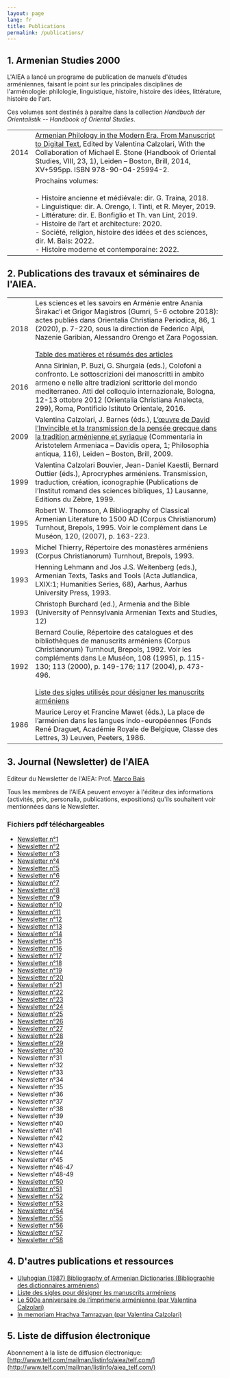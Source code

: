 ```yaml
---
layout: page
lang: fr
title: Publications
permalink: /publications/
---
```


## 1. Armenian Studies 2000

L'AIEA a lancé un programe de publication de manuels d'études arméniennes, faisant le point sur les principales disciplines de l'arménologie: philologie, linguistique, histoire, histoire des idées, littérature, histoire de l'art.          

Ces volumes sont destinés à paraître dans la collection *Handbuch der Orientalistik -- Handbook of Oriental Studies*.

| | |
|-|-|
| 2014 | [Armenian Philology in the Modern Era. From Manuscript to Digital Text](https://brill.com/display/title/23875), Edited by Valentina Calzolari, With the Collaboration of Michael E. Stone (Handbook of Oriental Studies, VIII, 23, 1), Leiden – Boston, Brill, 2014, XV+595pp. ISBN 978-90-04-25994-2.                                                                                                   |
|      | Prochains volumes:<br> <br>- Histoire ancienne et médiévale: dir. G. Traina, 2018.<br>- Linguistique: dir. A. Orengo, I. Tinti, et R. Meyer, 2019.<br>- Littérature: dir. E. Bonfiglio et Th. van Lint, 2019.<br>- Histoire de l’art et architecture: 2020.<br>- Société, religion, histoire des idées et des sciences, dir. M. Bais: 2022.<br>- Histoire moderne et contemporaine: 2022.  |


## 2. Publications des travaux et séminaires de l'AIEA.

| | |
|------|-------------|
| 2018 | Les sciences et les savoirs en Arménie entre Anania Širakac‘i et Grigor Magistros (Gumri, 5-6 octobre 2018): actes publiés dans Orientalia Christiana Periodica, 86, 1 (2020), p. 7-220, sous la direction de Federico Alpi, Nazenie Garibian, Alessandro Orengo et Zara Pogossian.<br> <br>[Table des matières et résumés des articles](http://www.orientaliachristiana.it/summaries2020.pdf)  |
| 2016 | Anna Sirinian, P. Buzi, G. Shurgaia (eds.), Colofoni a  confronto. Le sottoscrizioni dei manoscritti in ambito armeno e nelle  altre tradizioni scrittorie del mondo mediterraneo. Atti del colloquio internazionale, Bologna, 12-13 ottobre 2012 (Orientalia Christiana Analecta, 299), Roma, Pontificio Istituto Orientale, 2016.                                                           |
| 2009 | Valentina Calzolari, J. Barnes (éds.), [L’œuvre de David l’Invincible et la transmission de la pensée grecque dans la tradition arménienne et syriaque](https://brill.com/edcollbook/title/12224) (Commentaria in Aristotelem Armeniaca – Davidis opera, 1; Philosophia antiqua, 116), Leiden – Boston, Brill, 2009.                                                                                                                      |
| 1999 | Valentina Calzolari Bouvier, Jean-Daniel Kaestli, Bernard Outtier (éds.), Aprocryphes arméniens. Transmission, traduction, création, iconographie (Publications de l’Institut romand des sciences bibliques, 1) Lausanne, Editions du Zèbre, 1999.                                                                                                                                            |
| 1995 | Robert W. Thomson, A Bibliography of Classical Armenian Literature to 1500 AD (Corpus Christianorum) Turnhout, Brepols, 1995. Voir le complément dans Le Muséon, 120, (2007), p. 163-223.                                                                                                                                                                                                     |
| 1993 | Michel Thierry, Répertoire des monastères arméniens (Corpus Christianorum) Turnhout, Brepols, 1993.                                                                                                                                                                                                                                                                                           |
| 1993 | Henning Lehmann and Jos J.S. Weitenberg (eds.), Armenian Texts, Tasks and Tools (Acta Jutlandica, LXIX:1; Humanities Series, 68), Aarhus, Aarhus University Press, 1993.                                                                                                                                                                                                                      |
| 1993 | Christoph Burchard (ed.), Armenia and the Bible (University of Pennsylvania Armenian Texts and Studies, 12)                                                                                                                                                                                                                                                                                   |
| 1992 | Bernard Coulie, Répertoire des catalogues et des bibliothèques de manuscrits arméniens (Corpus Christianorum) Turnhout, Brepols, 1992. Voir les compléments dans Le Muséon, 108 (1995), p. 115-130; 113 (2000), p. 149-176; 117 (2004), p. 473-496.<br> <br>[Liste des sigles utilisés pour désigner les manuscrits arméniens](/public/armenian-mss-sigla.pdf)                                 |
| 1986 | Maurice Leroy et Francine Mawet (éds.), La place de l’arménien dans les langues indo-européennes (Fonds René Draguet, Académie Royale de Belgique, Classe des Lettres, 3) Leuven, Peeters, 1986.                                                                                                                                                                                              |

## 3. Journal (Newsletter) de l'AIEA

Editeur du Newsletter de l'AIEA: Prof. [Marco Bais](mailto:marbais@hotmail.com)

Tous les membres de l'AIEA peuvent envoyer à l'éditeur des informations (activités, prix, personalia, publications, expositions) qu'ils souhaitent voir mentionnées dans le Newsletter.

### Fichiers pdf téléchargeables

- [Newsletter n°1](https://raw.githubusercontent.com/AIEArmeniennes/newsletters/main/aiea_newsletter_01.pdf)
- [Newsletter n°2](https://raw.githubusercontent.com/AIEArmeniennes/newsletters/main/aiea_newsletter_02.pdf)
- [Newsletter n°3](https://raw.githubusercontent.com/AIEArmeniennes/newsletters/main/aiea_newsletter_03.pdf)
- [Newsletter n°4](https://raw.githubusercontent.com/AIEArmeniennes/newsletters/main/aiea_newsletter_04.pdf)
- [Newsletter n°5](https://raw.githubusercontent.com/AIEArmeniennes/newsletters/main/aiea_newsletter_05.pdf)
- [Newsletter n°6](https://raw.githubusercontent.com/AIEArmeniennes/newsletters/main/aiea_newsletter_06.pdf)
- [Newsletter n°7](https://raw.githubusercontent.com/AIEArmeniennes/newsletters/main/aiea_newsletter_07.pdf)
- [Newsletter n°8](https://raw.githubusercontent.com/AIEArmeniennes/newsletters/main/aiea_newsletter_08.pdf)
- [Newsletter n°9](https://raw.githubusercontent.com/AIEArmeniennes/newsletters/main/aiea_newsletter_09.pdf)
- [Newsletter n°10](https://raw.githubusercontent.com/AIEArmeniennes/newsletters/main/aiea_newsletter_10.pdf)
- [Newsletter n°11](https://raw.githubusercontent.com/AIEArmeniennes/newsletters/main/aiea_newsletter_11.pdf)
- [Newsletter n°12](https://raw.githubusercontent.com/AIEArmeniennes/newsletters/main/aiea_newsletter_12.pdf)
- [Newsletter n°13](https://raw.githubusercontent.com/AIEArmeniennes/newsletters/main/aiea_newsletter_13.pdf)
- [Newsletter n°14](https://raw.githubusercontent.com/AIEArmeniennes/newsletters/main/aiea_newsletter_14.pdf)
- [Newsletter n°15](https://raw.githubusercontent.com/AIEArmeniennes/newsletters/main/aiea_newsletter_15.pdf)
- [Newsletter n°16](https://raw.githubusercontent.com/AIEArmeniennes/newsletters/main/aiea_newsletter_16.pdf)
- [Newsletter n°17](https://raw.githubusercontent.com/AIEArmeniennes/newsletters/main/aiea_newsletter_17.pdf)
- [Newsletter n°18](https://raw.githubusercontent.com/AIEArmeniennes/newsletters/main/aiea_newsletter_18.pdf)
- [Newsletter n°19](https://raw.githubusercontent.com/AIEArmeniennes/newsletters/main/aiea_newsletter_19.pdf)
- [Newsletter n°20](https://raw.githubusercontent.com/AIEArmeniennes/newsletters/main/aiea_newsletter_20.pdf)
- [Newsletter n°21](https://raw.githubusercontent.com/AIEArmeniennes/newsletters/main/aiea_newsletter_21.pdf)
- [Newsletter n°22](https://raw.githubusercontent.com/AIEArmeniennes/newsletters/main/aiea_newsletter_22.pdf)
- [Newsletter n°23](https://raw.githubusercontent.com/AIEArmeniennes/newsletters/main/aiea_newsletter_23.pdf)
- [Newsletter n°24](https://raw.githubusercontent.com/AIEArmeniennes/newsletters/main/aiea_newsletter_24.pdf)
- [Newsletter n°25](https://raw.githubusercontent.com/AIEArmeniennes/newsletters/main/aiea_newsletter_25.pdf)
- [Newsletter n°26](https://raw.githubusercontent.com/AIEArmeniennes/newsletters/main/aiea_newsletter_26.pdf)
- [Newsletter n°27](https://raw.githubusercontent.com/AIEArmeniennes/newsletters/main/aiea_newsletter_27.pdf)
- [Newsletter n°28](https://raw.githubusercontent.com/AIEArmeniennes/newsletters/main/aiea_newsletter_28.pdf)
- [Newsletter n°29](https://raw.githubusercontent.com/AIEArmeniennes/newsletters/main/aiea_newsletter_29.pdf)
- [Newsletter n°30](https://raw.githubusercontent.com/AIEArmeniennes/newsletters/main/aiea_newsletter_30.pdf)
- Newsletter n°31
- Newsletter n°32
- Newsletter n°33
- Newsletter n°34
- Newsletter n°35
- Newsletter n°36
- Newsletter n°37
- Newsletter n°38
- Newsletter n°39
- Newsletter n°40
- Newsletter n°41
- Newsletter n°42
- Newsletter n°43
- Newsletter n°44
- Newsletter n°45
- Newsletter n°46-47
- Newsletter n°48-49
- [Newsletter n°50](https://raw.githubusercontent.com/AIEArmeniennes/newsletters/main/aiea_newsletter_50.pdf)
- [Newsletter n°51](https://raw.githubusercontent.com/AIEArmeniennes/newsletters/main/aiea_newsletter_51.pdf)
- [Newsletter n°52](https://raw.githubusercontent.com/AIEArmeniennes/newsletters/main/aiea_newsletter_52.pdf)
- [Newsletter n°53](https://raw.githubusercontent.com/AIEArmeniennes/newsletters/main/aiea_newsletter_53.pdf)
- [Newsletter n°54](https://raw.githubusercontent.com/AIEArmeniennes/newsletters/main/aiea_newsletter_54.pdf)
- [Newsletter n°55](https://raw.githubusercontent.com/AIEArmeniennes/newsletters/main/aiea_newsletter_55.pdf)
- [Newsletter n°56](https://raw.githubusercontent.com/AIEArmeniennes/newsletters/main/aiea_newsletter_56.pdf)
- [Newsletter n°57](https://raw.githubusercontent.com/AIEArmeniennes/newsletters/main/aiea_newsletter_57.pdf)
- [Newsletter n°58](https://github.com/AIEArmeniennes/newsletters/blob/2aa15971f3d9f40b67790cfd4767d688fe86105a/AIEA%20Newsletter%2058.pdf)

## 4. D'autres publications et ressources 

- [Uluhogian  (1987) Bibliography of Armenian Dictionaries (Bibliographie des dictionnaires arméniens)](/public/uluhogian1987.pdf)
- [Liste des sigles pour désigner les manuscrits arméniens](/public/armenian-mss-sigla.pdf)
- [Le 500e anniversaire de l’imprimerie arménienne (par Valentina Calzolari)](/public/500-armenian-printing.pdf)
- [In memoriam Hrachya Tamrazyan (par Valentina Calzolari)](/public/in-memoriam-Tamrazyan.pdf)

## 5. Liste de diffusion électronique

Abonnement à la liste de diffusion électronique:
[http://www.telf.com/mailman/listinfo/aiea/telf.com/](http://www.telf.com/mailman/listinfo/aiea_telf.com/)
